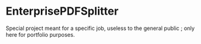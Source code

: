 # EnterprisePDFSplitter
Special project meant for a specific job, useless to the general public ; only here for portfolio purposes.
